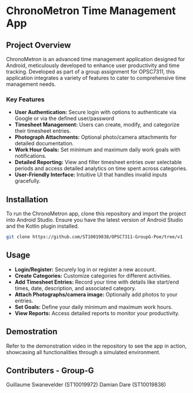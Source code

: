 # ChronoMetron Time Management App

## Project Overview

ChronoMetron is an advanced time management application designed for Android, meticulously developed to enhance user productivity and time tracking. Developed as part of a group assignment for OPSC7311, this application integrates a variety of features to cater to comprehensive time management needs.

### Key Features

- **User Authentication:** Secure login with options to authenticate via Google or via the defined user/password
- **Timesheet Management:** Users can create, modify, and categorize their timesheet entries.
- **Photograph Attachments:** Optional photo/camera attachments for detailed documentation.
- **Work Hour Goals:** Set minimum and maximum daily work goals with notifications.
- **Detailed Reporting:** View and filter timesheet entries over selectable periods and access detailed analytics on time spent across categories.
- **User-Friendly Interface:** Intuitive UI that handles invalid inputs gracefully.

## Installation

To run the ChronoMetron app, clone this repository and import the project into Android Studio. Ensure you have the latest version of Android Studio and the Kotlin plugin installed.

```bash
git clone https://github.com/ST10019838/OPSC7311-GroupG-Poe/tree/v1
```

## Usage
- **Login/Register:** Securely log in or register a new account.
- **Create Categories:** Customize categories for different activities.
- **Add Timesheet Entries:** Record your time with details like start/end times, date, description, and associated category.
- **Attach Photographs/camera image:** Optionally add photos to your entries.
- **Set Goals:** Define your daily minimum and maximum work hours.
- **View Reports:** Access detailed reports to monitor your productivity.

## Demostration
Refer to the demonstration video in the repository to see the app in action, showcasing all functionalities through a simulated environment.

## Contributers - Group-G
Guillaume Swanevelder (ST10019972)
Damian Dare (ST10019838)
